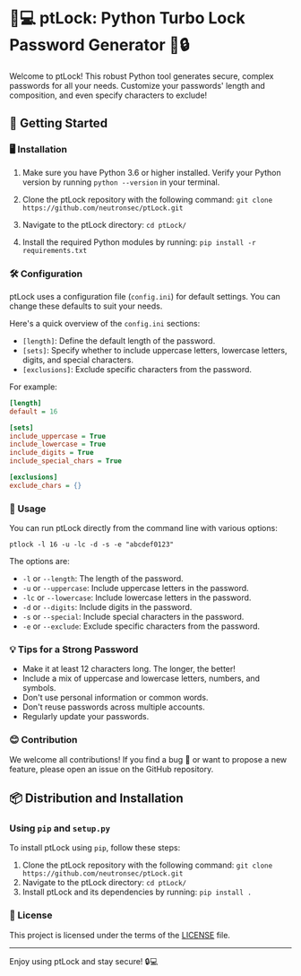 # 💪💻 ptLock: Python Turbo Lock Password Generator 🎉🔒

Welcome to ptLock! This robust Python tool generates secure, complex passwords for all your needs. Customize your passwords' length and composition, and even specify characters to exclude!

## 🚀 Getting Started

### 🖥️ Installation

1. Make sure you have Python 3.6 or higher installed. Verify your Python version by running `python --version` in your terminal.

2. Clone the ptLock repository with the following command: `git clone https://github.com/neutronsec/ptLock.git`

3. Navigate to the ptLock directory: `cd ptLock/`

4. Install the required Python modules by running: `pip install -r requirements.txt`

### 🛠️ Configuration

ptLock uses a configuration file (`config.ini`) for default settings. You can change these defaults to suit your needs.

Here's a quick overview of the `config.ini` sections:

- `[length]`: Define the default length of the password.
- `[sets]`: Specify whether to include uppercase letters, lowercase letters, digits, and special characters.
- `[exclusions]`: Exclude specific characters from the password.

For example:

```ini
[length]
default = 16

[sets]
include_uppercase = True
include_lowercase = True
include_digits = True
include_special_chars = True

[exclusions]
exclude_chars = {}
```

### 🎯 Usage

You can run ptLock directly from the command line with various options:

```shell
ptlock -l 16 -u -lc -d -s -e "abcdef0123"
```

The options are:

- `-l` or `--length`: The length of the password.
- `-u` or `--uppercase`: Include uppercase letters in the password.
- `-lc` or `--lowercase`: Include lowercase letters in the password.
- `-d` or `--digits`: Include digits in the password.
- `-s` or `--special`: Include special characters in the password.
- `-e` or `--exclude`: Exclude specific characters from the password.

### 💡 Tips for a Strong Password

- Make it at least 12 characters long. The longer, the better!
- Include a mix of uppercase and lowercase letters, numbers, and symbols.
- Don't use personal information or common words.
- Don't reuse passwords across multiple accounts.
- Regularly update your passwords.

### 😊 Contribution

We welcome all contributions! If you find a bug 🐛 or want to propose a new feature, please open an issue on the GitHub repository.

## 📦 Distribution and Installation

### Using `pip` and `setup.py`

To install ptLock using `pip`, follow these steps:

1. Clone the ptLock repository with the following command: `git clone https://github.com/neutronsec/ptLock.git`
2. Navigate to the ptLock directory: `cd ptLock/`
3. Install ptLock and its dependencies by running: `pip install .`

### 📄 License

This project is licensed under the terms of the [LICENSE](LICENSE) file.

---

Enjoy using ptLock and stay secure! 🔒💻